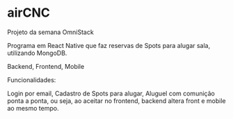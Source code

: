 # airCNC
Projeto da semana OmniStack

Programa em React Native que faz reservas de Spots para alugar sala, utilizando MongoDB.

Backend, Frontend, Mobile

Funcionalidades: 

Login por email,
Cadastro de Spots para alugar,
Aluguel com comunição ponta a ponta, ou seja, ao aceitar no frontend, backend altera front e mobile ao mesmo tempo.
